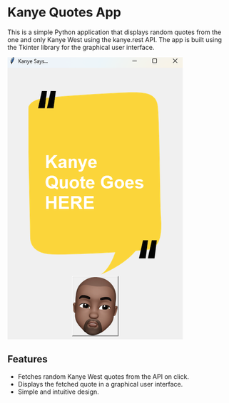 # Kanye Quotes App

This is a simple Python application that displays random quotes from the one and only Kanye West using the kanye.rest API. The app is built using the Tkinter library for the graphical user interface.

![kanye_quotes_python.png](kanye_quotes_python.png)

## Features

- Fetches random Kanye West quotes from the API on click.
- Displays the fetched quote in a graphical user interface.
- Simple and intuitive design.